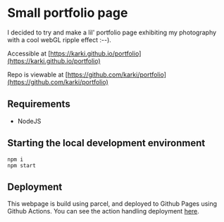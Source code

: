 # Small portfolio page

I decided to try and make a lil' portfolio page exhibiting my photography
with a cool webGL ripple effect :--).

Accessible at [https://karki.github.io/portfolio](https://karki.github.io/portfolio)

Repo is viewable at [https://github.com/karki/portfolio](https://github.com/karki/portfolio)

## Requirements

- NodeJS

## Starting the local development environment

    npm i
    npm start

## Deployment

This webpage is build using parcel, and deployed to Github Pages using Github Actions. You can see
the action handling deployment [here](.github/workflows/build-and-deploy.yml).
